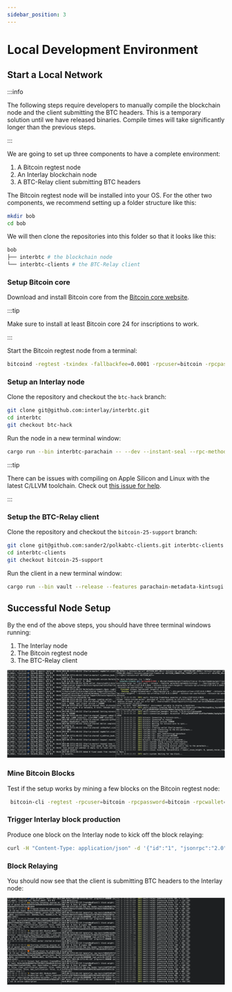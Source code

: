 ```yaml
---
sidebar_position: 3
---
```


# Local Development Environment

## Start a Local Network

:::info

The following steps require developers to manually compile the blockchain node and the client submitting the BTC headers. This is a temporary solution until we have released binaries. Compile times will take significantly longer than the previous steps.

:::

We are going to set up three components to have a complete environment:

1. A Bitcoin regtest node
2. An Interlay blockchain node
3. A BTC-Relay client submitting BTC headers

The Bitcoin regtest node will be installed into your OS. For the other two components, we recommend setting up a folder structure like this:

```bash
mkdir bob
cd bob
```

We will then clone the repositories into this folder so that it looks like this:

```bash
bob
├── interbtc # the blockchain node
└── interbtc-clients # the BTC-Relay client
```

### Setup Bitcoin core

Download and install Bitcoin core from the [Bitcoin core website](https://bitcoincore.org/en/download/).

:::tip

Make sure to install at least Bitcoin core 24 for inscriptions to work.

:::

Start the Bitcoin regtest node from a terminal:

```bash
bitcoind -regtest -txindex -fallbackfee=0.0001 -rpcuser=bitcoin -rpcpassword=bitcoin
```

### Setup an Interlay node

Clone the repository and checkout the `btc-hack` branch:

```bash
git clone git@github.com:interlay/interbtc.git
cd interbtc
git checkout btc-hack
```

Run the node in a new terminal window:

```bash
cargo run --bin interbtc-parachain -- --dev --instant-seal --rpc-methods=unsafe
```

:::tip

There can be issues with compiling on Apple Silicon and Linux with the latest C/LLVM toolchain. Check out [this issue for help](https://github.com/interlay/interbtc/issues/1087).

:::

### Setup the BTC-Relay client

Clone the repository and checkout the `bitcoin-25-support` branch:

```bash
git clone git@github.com:sander2/polkabtc-clients.git interbtc-clients
cd interbtc-clients
git checkout bitcoin-25-support
```

Run the client in a new terminal window:

```bash
cargo run --bin vault --release --features parachain-metadata-kintsugi -- --keyring=charlie --btc-parachain-url=ws://127.0.0.1:9944 --bitcoin-relay-start-height=1 --bitcoin-rpc-url=http://127.0.0.1:18443 --bitcoin-rpc-user=bitcoin --bitcoin-rpc-pass=bitcoin
```

## Successful Node Setup

By the end of the above steps, you should have three terminal windows running:

1. The Interlay node
2. The Bitcoin regtest node
3. The BTC-Relay client

![nodes](./nodes.png)

### Mine Bitcoin Blocks

Test if the setup works by mining a few blocks on the Bitcoin regtest node:

```bash
 bitcoin-cli -regtest -rpcuser=bitcoin -rpcpassword=bitcoin -rpcwallet=Charlie-shared -generate 100
```

### Trigger Interlay block production

Produce one block on the Interlay node to kick off the block relaying:

```bash
curl -H "Content-Type: application/json" -d '{"id":"1", "jsonrpc":"2.0", "method": "engine_createBlock", "params": [true, true]}' http://localhost:9933
```

### Block Relaying

You should now see that the client is submitting BTC headers to the Interlay node:

![block-relaying](./relaying.png)
